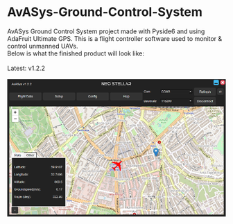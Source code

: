 # AvASys-Ground-Control-System
AvASys Ground Control System project made with Pyside6 and using AdaFruit Ultimate GPS. This is a flight controller software used to monitor & control unmanned UAVs.
<br>Below is what the finished product will look like:
<br>
<br>Latest: v1.2.2
<br>
<br>
<a href="./Pyside6_version/v1.2.2.mp4"><img src="v1.2.2.png"></a>
